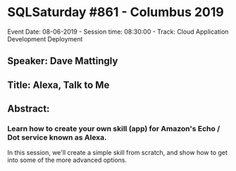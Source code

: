 # SQLSaturday #861 - Columbus 2019
Event Date: 08-06-2019 - Session time: 08:30:00 - Track: Cloud Application Development  Deployment
## Speaker: Dave Mattingly
## Title: Alexa, Talk to Me
## Abstract:
### Learn how to create your own skill (app) for Amazon's Echo / Dot service known as Alexa.
In this session, we'll create a simple skill from scratch, and show how to get into some of the more advanced options.
